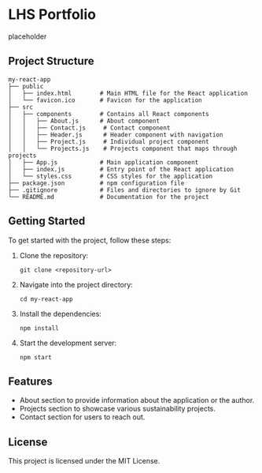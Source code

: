 # LHS Portfolio
placeholder

## Project Structure

```
my-react-app
├── public
│   ├── index.html        # Main HTML file for the React application
│   └── favicon.ico       # Favicon for the application
├── src
│   ├── components        # Contains all React components
│   │   ├── About.js      # About component
│   │   ├── Contact.js     # Contact component
│   │   ├── Header.js      # Header component with navigation
│   │   ├── Project.js     # Individual project component
│   │   └── Projects.js    # Projects component that maps through projects
│   ├── App.js            # Main application component
│   ├── index.js          # Entry point of the React application
│   └── styles.css        # CSS styles for the application
├── package.json          # npm configuration file
├── .gitignore            # Files and directories to ignore by Git
└── README.md             # Documentation for the project
```

## Getting Started

To get started with the project, follow these steps:

1. Clone the repository:
   ```
   git clone <repository-url>
   ```

2. Navigate into the project directory:
   ```
   cd my-react-app
   ```

3. Install the dependencies:
   ```
   npm install
   ```

4. Start the development server:
   ```
   npm start
   ```

## Features

- About section to provide information about the application or the author.
- Projects section to showcase various sustainability projects.
- Contact section for users to reach out.

## License

This project is licensed under the MIT License.